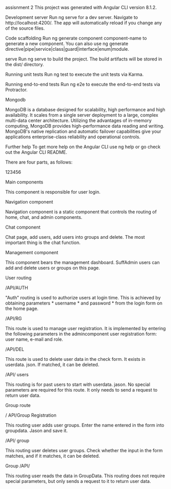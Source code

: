 assisnment 2
This project was generated with Angular CLI version 8.1.2.

Development server
Run ng serve for a dev server. Navigate to http://localhost:4200/. The app will automatically reload if you change any of the source files.

Code scaffolding
Run ng generate component component-name to generate a new component. You can also use ng generate directive|pipe|service|class|guard|interface|enum|module.

serve
Run ng serve to build the project. The build artifacts will be stored in the dist/ directory.

Running unit tests
Run ng test to execute the unit tests via Karma.

Running end-to-end tests
Run ng e2e to execute the end-to-end tests via Protractor.

Mongodb

MongoDB is a database designed for scalability, high performance and high availability. It scales from a single server deployment to a large, complex multi-data center architecture. Utilizing the advantages of in-memory computing, MongoDB provides high-performance data reading and writing. MongoDB's native replication and automatic failover capabilities give your applications enterprise-class reliability and operational controls.

Further help
To get more help on the Angular CLI use ng help or go check out the Angular CLI README.



There are four parts, as follows:



123456

Main components



This component is responsible for user login.





Navigation component



Navigation component is a static component that controls the routing of home, chat, and admin components.





Chat component



Chat page, add users, add users into groups and delete. The most important thing is the chat function.





Management component



This component bears the management dashboard. SuffAdmin users can add and delete users or groups on this page.





User routing



/API/AUTH



"Auth" routing is used to authorize users at login time. This is achieved by obtaining parameters * username * and password * from the login form on the home page.





/API/RG



This route is used to manage user registration. It is implemented by entering the following parameters in the admincomponent user registration form: user name, e-mail and role.





/API/DEL



This route is used to delete user data in the check form. It exists in userdata. json. If matched, it can be deleted.





/API/ users



This routing is for past users to start with userdata. jason. No special parameters are required for this route. It only needs to send a request to return user data.





Group route



/ API/Group Registration



This routing user adds user groups. Enter the name entered in the form into groupdata. Jason and save it.





/API/ group



This routing user deletes user groups. Check whether the input in the form matches, and if it matches, it can be deleted.





Group /API/



This routing user reads the data in GroupData. This routing does not require special parameters, but only sends a request to it to return user data.
